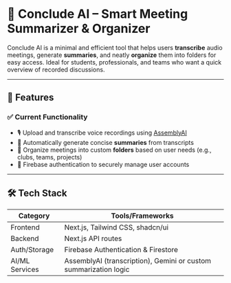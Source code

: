 # 🧠 Conclude AI – Smart Meeting Summarizer & Organizer

Conclude AI is a minimal and efficient tool that helps users **transcribe** audio meetings, generate **summaries**, and neatly **organize** them into folders for easy access. Ideal for students, professionals, and teams who want a quick overview of recorded discussions.

---

## 🚀 Features

### ✅ Current Functionality
- 🎙 Upload and transcribe voice recordings using [AssemblyAI](https://www.assemblyai.com/)
- 🧾 Automatically generate concise **summaries** from transcripts
- 📁 Organize meetings into custom **folders** based on user needs (e.g., clubs, teams, projects)
- 🔐 Firebase authentication to securely manage user accounts

---

## 🛠 Tech Stack

| Category        | Tools/Frameworks                         |
|----------------|-------------------------------------------|
| Frontend       | Next.js, Tailwind CSS, shadcn/ui         |
| Backend        | Next.js API routes                        |
| Auth/Storage   | Firebase Authentication & Firestore      |
| AI/ML Services | AssemblyAI (transcription), Gemini or custom summarization logic |

